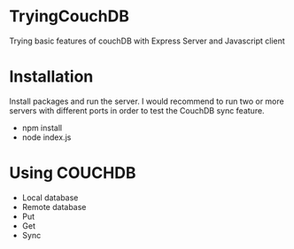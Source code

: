 # TryingCouchDB
Trying basic features of couchDB with Express Server and Javascript client

# Installation 
Install packages and run the server. I would recommend to run two or more servers with different ports in order to test the CouchDB sync feature.
- npm install
- node index.js 

# Using COUCHDB
- Local database
- Remote database
- Put
- Get
- Sync
